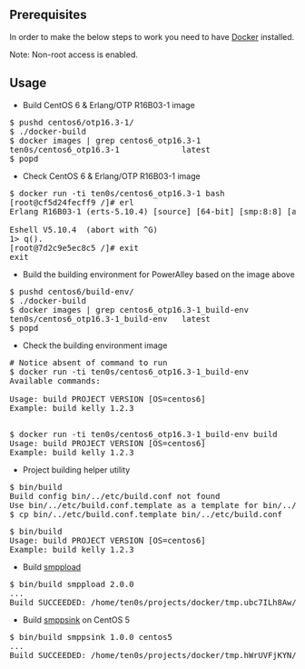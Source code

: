 ## Prerequisites

In order to make the below steps to work you need to have [Docker](https://docs.docker.com/installation/#installation)
installed.

Note: Non-root access is enabled.

## Usage

* Build CentOS 6 & Erlang/OTP R16B03-1 image

<pre>
$ pushd centos6/otp16.3-1/
$ ./docker-build
$ docker images | grep centos6_otp16.3-1
ten0s/centos6_otp16.3-1             latest                  7f7f5970e84b        18 hours ago        871.7 MB
$ popd
</pre>

* Check CentOS 6 & Erlang/OTP R16B03-1 image

<pre>
$ docker run -ti ten0s/centos6_otp16.3-1 bash
[root@cf5d24fecff9 /]# erl
Erlang R16B03-1 (erts-5.10.4) [source] [64-bit] [smp:8:8] [async-threads:10] [hipe] [kernel-poll:false]

Eshell V5.10.4  (abort with ^G)
1> q().
[root@7d2c9e5ec8c5 /]# exit
exit
</pre>

* Build the building environment for PowerAlley based on the image above

<pre>
$ pushd centos6/build-env/
$ ./docker-build
$ docker images | grep centos6_otp16.3-1_build-env
ten0s/centos6_otp16.3-1_build-env   latest                  6a6cb6d22232        45 minutes ago      1.047 GB
$ popd
</pre>

* Check the building environment image

<pre>
# Notice absent of command to run
$ docker run -ti ten0s/centos6_otp16.3-1_build-env
Available commands:

Usage: build PROJECT VERSION [OS=centos6]
Example: build kelly 1.2.3

</pre>

<pre>
$ docker run -ti ten0s/centos6_otp16.3-1_build-env build
Usage: build PROJECT VERSION [OS=centos6]
Example: build kelly 1.2.3
</pre>

* Project building helper utility

<pre>
$ bin/build
Build config bin/../etc/build.conf not found
Use bin/../etc/build.conf.template as a template for bin/../etc/build.conf
$ cp bin/../etc/build.conf.template bin/../etc/build.conf
</pre>

<pre>
$ bin/build
Usage: build PROJECT VERSION [OS=centos6]
Example: build kelly 1.2.3
</pre>

* Build [smppload](https://github.com/PowerMeMobile/smppload)

<pre>
$ bin/build smppload 2.0.0
...
Build SUCCEEDED: /home/ten0s/projects/docker/tmp.ubc7ILh8Aw/smppload-2.0.0-centos6.x86_64.tar.gz
</pre>

* Build [smppsink](https://github.com/PowerMeMobile/smppsink) on CentOS 5

<pre>
$ bin/build smppsink 1.0.0 centos5
...
Build SUCCEEDED: /home/ten0s/projects/docker/tmp.hWrUVFjKYN/smppsink-1.0.0-centos5.x86_64.tar.gz
</pre>
